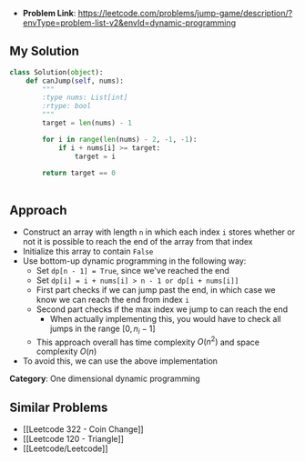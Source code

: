- **Problem Link**: https://leetcode.com/problems/jump-game/description/?envType=problem-list-v2&envId=dynamic-programming


## My Solution
```python
class Solution(object):
    def canJump(self, nums):
        """
        :type nums: List[int]
        :rtype: bool
        """
        target = len(nums) - 1

        for i in range(len(nums) - 2, -1, -1):
            if i + nums[i] >= target:
                target = i
        
        return target == 0
        
```

## Approach
- Construct an array with length `n`  in which each index `i` stores whether or not it is possible to reach the end of the array from that index
- Initialize this array to contain `False`
- Use bottom-up dynamic programming in the following way:
	- Set `dp[n - 1] = True`, since we've reached the end
	- Set `dp[i] = i + nums[i] > n - 1 or dp[i + nums[i]]`
	- First part checks if we can jump past the end, in which case we know we can reach the end from index `i`
	- Second part checks if the max index we jump to can reach the end
		- When actually implementing this, you would have to check all jumps in the range $[0, n_i - 1]$ 
	- This approach overall has time complexity $O(n^2)$ and space complexity $O(n)$
- To avoid this, we can use the above implementation

**Category**: One dimensional dynamic programming

## Similar Problems
- [[Leetcode 322 - Coin Change]]
- [[Leetcode 120 - Triangle]]
- [[Leetcode/Leetcode]]